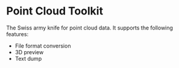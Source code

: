 # Point Cloud Toolkit

The Swiss army knife for point cloud data. It supports the following features:

- File format conversion
- 3D preview
- Text dump
